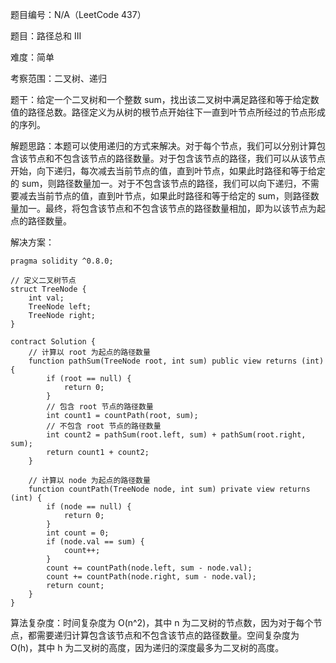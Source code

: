 题目编号：N/A（LeetCode 437）

题目：路径总和 III

难度：简单

考察范围：二叉树、递归

题干：给定一个二叉树和一个整数 sum，找出该二叉树中满足路径和等于给定数值的路径总数。路径定义为从树的根节点开始往下一直到叶节点所经过的节点形成的序列。

解题思路：本题可以使用递归的方式来解决。对于每个节点，我们可以分别计算包含该节点和不包含该节点的路径数量。对于包含该节点的路径，我们可以从该节点开始，向下递归，每次减去当前节点的值，直到叶节点，如果此时路径和等于给定的 sum，则路径数量加一。对于不包含该节点的路径，我们可以向下递归，不需要减去当前节点的值，直到叶节点，如果此时路径和等于给定的 sum，则路径数量加一。最终，将包含该节点和不包含该节点的路径数量相加，即为以该节点为起点的路径数量。

解决方案：

```
pragma solidity ^0.8.0;

// 定义二叉树节点
struct TreeNode {
    int val;
    TreeNode left;
    TreeNode right;
}

contract Solution {
    // 计算以 root 为起点的路径数量
    function pathSum(TreeNode root, int sum) public view returns (int) {
        if (root == null) {
            return 0;
        }
        // 包含 root 节点的路径数量
        int count1 = countPath(root, sum);
        // 不包含 root 节点的路径数量
        int count2 = pathSum(root.left, sum) + pathSum(root.right, sum);
        return count1 + count2;
    }

    // 计算以 node 为起点的路径数量
    function countPath(TreeNode node, int sum) private view returns (int) {
        if (node == null) {
            return 0;
        }
        int count = 0;
        if (node.val == sum) {
            count++;
        }
        count += countPath(node.left, sum - node.val);
        count += countPath(node.right, sum - node.val);
        return count;
    }
}
```

算法复杂度：时间复杂度为 O(n^2)，其中 n 为二叉树的节点数，因为对于每个节点，都需要递归计算包含该节点和不包含该节点的路径数量。空间复杂度为 O(h)，其中 h 为二叉树的高度，因为递归的深度最多为二叉树的高度。